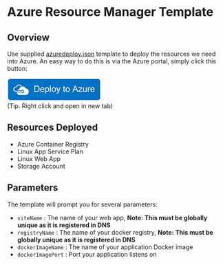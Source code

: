 # Azure Resource Manager Template

## Overview

Use supplied [azuredeploy.json](azuredeploy.json) template to deploy the resources we need into Azure. An easy way to do this is via the Azure portal, simply click this button:  
  
[![deploy](azuredeploy.png)](https://portal.azure.com/#create/Microsoft.Template/uri/https%3A%2F%2Fraw.githubusercontent.com%2Fbenc-uk%2Fazure-node-docker-paas%2Fmaster%2Fazure%2Fazuredeploy.json)  
(Tip. Right click and open in new tab)

## Resources Deployed
* Azure Container Registry
* Linux App Service Plan
* Linux Web App
* Storage Account

## Parameters
The template will prompt you for several parameters:
* `siteName` : The name of your web app, **Note: This must be globally unique as it is registered in DNS** 
* `registryName` : The name of your docker registry, **Note: This must be globally unique as it is registered in DNS**  
* `dockerImageName` : The name of your application Docker image 
* `dockerImagePort` : Port your application listens on